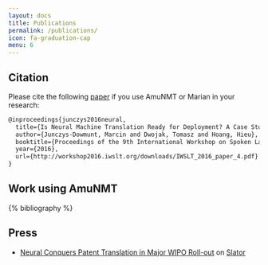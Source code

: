 ```yaml
---
layout: docs
title: Publications
permalink: /publications/
icon: fa-graduation-cap
menu: 6
---
```


## Citation

Please cite the following [paper](http://workshop2016.iwslt.org/downloads/IWSLT_2016_paper_4.pdf) if you use AmuNMT or Marian in your research:

```tex
@inproceedings{junczys2016neural,
  title={Is Neural Machine Translation Ready for Deployment? A Case Study on 30 Translation Directions},
  author={Junczys-Dowmunt, Marcin and Dwojak, Tomasz and Hoang, Hieu},
  booktitle={Proceedings of the 9th International Workshop on Spoken Language Translation (IWSLT), Seattle, WA},
  year={2016},
  url={http://workshop2016.iwslt.org/downloads/IWSLT_2016_paper_4.pdf}
}
```

## Work using AmuNMT

{% bibliography %}

## Press

* [Neural Conquers Patent Translation in Major WIPO Roll-out](https://slator.com/technology/neural-conquers-patent-translation-in-major-wipo-roll-out/) on [Slator](https://slator.com)

